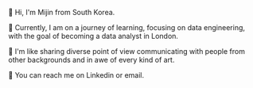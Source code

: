 🎉 Hi, I'm Mijin from South Korea.

🌱 Currently, I am on a journey of learning, focusing on data engineering, with the goal of becoming a data analyst in London.

👀 I'm like sharing diverse point of view communicating with people from other backgrounds and in awe of every kind of art.

💌 You can reach me on Linkedin or email.

